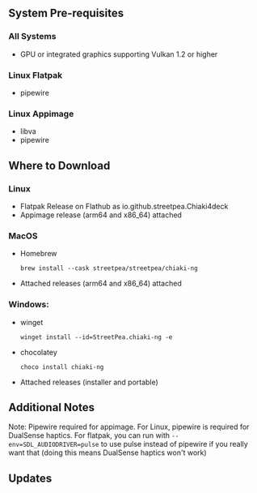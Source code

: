 ## System Pre-requisites

### All Systems
- GPU or integrated graphics supporting Vulkan 1.2 or higher

### Linux Flatpak
- pipewire

### Linux Appimage
- libva
- pipewire

## Where to Download 

### Linux
- Flatpak Release on Flathub as io.github.streetpea.Chiaki4deck
- Appimage  release (arm64 and x86_64) attached

### MacOS
- Homebrew
  ```
  brew install --cask streetpea/streetpea/chiaki-ng
  ```
-  Attached releases (arm64 and x86_64) attached

### Windows:
- winget
  ```
  winget install --id=StreetPea.chiaki-ng -e
  ```
- chocolatey
  ```
  choco install chiaki-ng
  ```
 - Attached releases (installer and portable)

## Additional Notes
Note: Pipewire required for appimage. For Linux, pipewire is required for DualSense haptics.
For flatpak, you can run with `--env=SDL_AUDIODRIVER=pulse` to use pulse instead of pipewire if you really want that (doing this means DualSense haptics won't work)

## Updates

